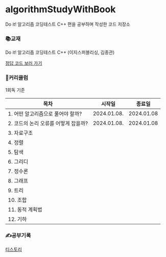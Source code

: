 # algorithmStudyWithBook
Do it! 알고리즘 코딩테스트 C++ 편을 공부하며 작성한 코드 저장소

### 📚교재
Do it! 알고리즘 코딩테스트 C++ (이지스퍼블리싱, 김종관)

[정답 코드 보러 가기](https://github.com/doitcodingtest/C)

### 💪커리큘럼
1회독 기준

|목차|시작일|종료일|
|------|---|---|
|1. 어떤 알고리즘으로 풀어야 할까?|2024.01.08.|2024.01.08|
|2. 코드의 논리 오류를 어떻게 잡을까?|2024.01.08.|2024.01.08|
|3. 자료구조|||
|4. 정렬|||
|5. 탐색|||
|6. 그리디|||
|7. 정수론|||
|8. 그래프|||
|9. 트리|||
|10. 조합|||
|11. 동적 계획법|||
|12. 기하|||

### ✍️공부기록
[티스토리](https://0yeonjae2.tistory.com/category/%EB%8F%85%ED%95%99/%EC%95%8C%EA%B3%A0%EB%A6%AC%EC%A6%98%20%EC%BD%94%EB%94%A9%20%ED%85%8C%EC%8A%A4%ED%8A%B8%20%28c%2B%2B%29)

